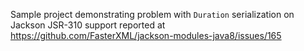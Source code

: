 Sample project demonstrating problem with `Duration` serialization on Jackson JSR-310 support reported at 
https://github.com/FasterXML/jackson-modules-java8/issues/165

